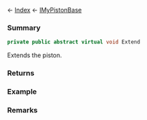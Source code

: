 ← [Index](Api-Index) ← [IMyPistonBase](Sandbox.ModAPI.Ingame.IMyPistonBase)

### Summary

```csharp
private public abstract virtual void Extend
```

Extends the piston.

### Returns

### Example

### Remarks

